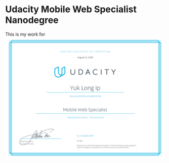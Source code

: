 # Udacity Mobile Web Specialist Nanodegree
This is my work for 
![certificate of Udacity mobile web specialist nanodegree](/certificate_mws.png)